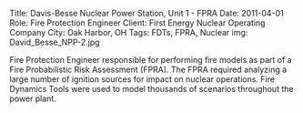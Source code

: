 Title: Davis-Besse Nuclear Power Station, Unit 1 - FPRA
Date: 2011-04-01
Role: Fire Protection Engineer
Client: First Energy Nuclear Operating Company
City: Oak Harbor, OH 
Tags: FDTs, FPRA, Nuclear
img: David_Besse_NPP-2.jpg

Fire Protection Engineer responsible for performing fire models as part of a Fire Probabilistic Risk Assessment (FPRA). The FPRA required analyzing a large number of ignition sources for impact on nuclear operations. Fire Dynamics Tools were used to model thousands of scenarios throughout the power plant.

